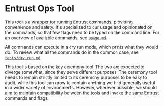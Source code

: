 # Entrust Ops Tool

This tool is a wrapper for running Entrust commands, providing convenience and
safety. It's specialized to our usage and opinionated on the commands, so that
few flags need to be typed on the command line. For an overview of available
commands, see [`usage.md`](usage.md).

All commands can execute in a dry run mode, which prints what they would do. To
review what all the commands do in the common case, see
[`tests/dry_run.md`](tests/dry_run.md).

This tool is based on the key ceremony tool. The two are expected to diverge
somewhat, since they serve different purposes. The ceremony tool needs to
remain strictly limited to its ceremony purposes to be easy to audit, while
this tool can grow to contain anything we find generally useful in a wider
variety of environments. However, wherever possible, we should aim to maintain
compatibility between the tools and invoke the same Entrust commands and flags.
